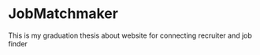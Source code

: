 # JobMatchmaker

This is my graduation thesis about website for connecting recruiter and job finder
